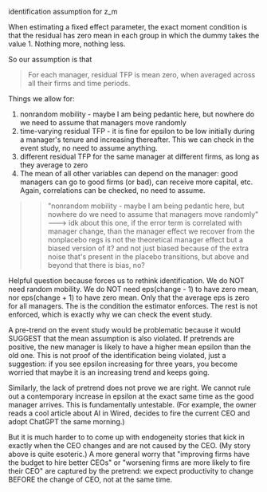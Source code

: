identification assumption for z_m

When estimating a fixed effect parameter, the exact moment condition is that the residual has zero mean in each group in which the dummy takes the value 1. Nothing more, nothing less.

So our assumption is that 

> For each manager, residual TFP is mean zero, when averaged across all their firms and time periods.

Things we allow for:
 1. nonrandom mobility - maybe I am being pedantic here, but nowhere do we need to assume that managers move randomly
 2. time-varying residual TFP - it is fine for epsilon to be low initially during a manager's tenure and increasing thereafter. This we can check in the event study, no need to assume anything.
 3. different residual TFP for the same manager at different firms, as long as they average to zero
 4. The mean of all other variables can depend on the manager: good managers can go to good firms (or bad), can receive more capital, etc. Again, correlations can be checked, no need to assume.

 
> > "nonrandom mobility - maybe I am being pedantic here, but nowhere do we need to assume that managers move randomly"
> ---> idk about this one, if the error term is correlated with manager change, than the manager effect we recover from the nonplacebo regs is not the theoretical manager effect but a biased version of it? and not just biased because of the extra noise that's present in the placebo transitions, but above and beyond that there is bias, no?
> 

Helpful question because forces us to rethink identification. We do NOT need random mobility. We do NOT need eps(change - 1) to have zero mean, nor eps(change + 1) to have zero mean. Only that the average eps is zero for all managers. The is the condition the estimator enforces. The rest is not enforced, which is exactly why we can check the event study. 

A pre-trend on the event study would be problematic because it would SUGGEST that the mean assumption is also violated. If pretrends are positive, the new manager is likely to have a higher mean epsilon than the old one. This is not proof of the identification being violated, just a suggestion: if you see epsilon increasing for three years, you become worried that maybe it is an increasing trend and keeps going. 

Similarly, the lack of pretrend does not prove we are right. We cannot rule out a contemporary increase in epsilon at the exact same time as the good manager arrives. This is fundamentally untestable. (For example, the owner reads a cool article about AI in Wired, decides to fire the current CEO and adopt ChatGPT the same morning.) 

But it is much harder to to come up with endogeneity stories that kick in exactly when the CEO changes and are not caused by the CEO. (My story above is quite esoteric.) A more general worry that "improving firms have the budget to hire better CEOs" or "worsening firms are more likely to fire their CEO" are captured by the pretrend: we expect productivity to change BEFORE the change of CEO, not at the same time.